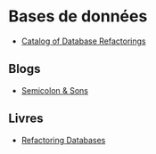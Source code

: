 # Bases de données

- [Catalog of Database Refactorings](http://www.agiledata.org/essays/databaseRefactoringCatalog.html)

## Blogs

- [Semicolon & Sons](https://www.semicolonandsons.com/code_diary/databases)

## Livres

- [Refactoring Databases](https://www.amazon.com/Refactoring-Databases-Evolutionary-Addison-Wesley-Signature-ebook/dp/B001QAP36E)
